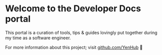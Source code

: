 # Welcome to the Developer Docs portal

This portal is a curation of tools, tips & guides lovingly put together during my time as a software engineer.

For more information about this project; visit [github.com/YenHub](https://github.com/YenHub/developer-docs) 🚀